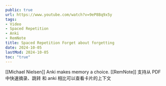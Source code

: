 ```yaml
---
public: true
url: https://www.youtube.com/watch?v=9eP8Bq9x5y
tags:
- Video
- Spaced Repetition
- Anki
- RemNote
title: Spaced Repetition Forget about forgetting
date: 2024-10-05
lastMod: 2024-10-05
toc: "true"
---
```


[[Michael Nielsen]] Anki makes memory a choice.
[[RemNote]]
支持从 PDF 中快速摘录、跳转
和 anki 相比可以查看卡片的上下文
